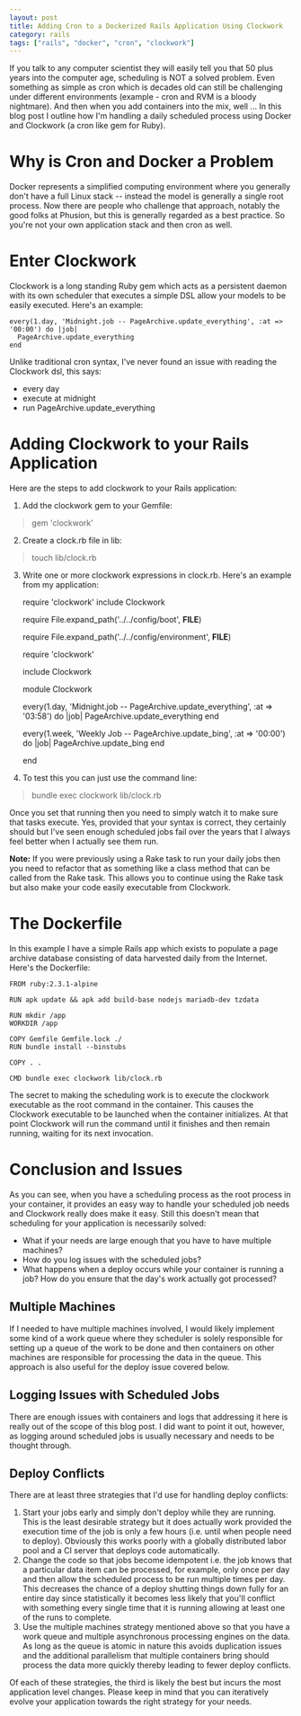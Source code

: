 ```yaml
---
layout: post
title: Adding Cron to a Dockerized Rails Application Using Clockwork
category: rails
tags: ["rails", "docker", "cron", "clockwork"]
---
```

If you talk to any computer scientist they will easily tell you that 50 plus years into the computer age, scheduling is NOT a solved problem.  Even something as simple as cron which is decades old can still be challenging under different environments (example - cron and RVM is a bloody nightmare).  And then when you add containers into the mix, well ...  In this blog post I outline how I'm handling a daily scheduled process using Docker and Clockwork (a cron like gem for Ruby).

# Why is Cron and Docker a Problem

Docker represents a simplified computing environment where you generally don't have a full Linux stack -- instead the model is generally a single root process.  Now there are people who challenge that approach, notably the good folks at Phusion, but this is generally regarded as a best practice.  So you're not your own application stack and then cron as well.

# Enter Clockwork

Clockwork is a long standing Ruby gem which acts as a persistent daemon with its own scheduler that executes a simple DSL allow your models to be easily executed.  Here's an example:

    every(1.day, 'Midnight.job -- PageArchive.update_everything', :at => '00:00') do |job|
      PageArchive.update_everything
    end
    
Unlike traditional cron syntax, I've never found an issue with reading the Clockwork dsl, this says:

* every day
* execute at midnight
* run PageArchive.update_everything

# Adding Clockwork to your Rails Application

Here are the steps to add clockwork to your Rails application:

1.  Add the clockwork gem to your Gemfile: 

> gem 'clockwork'

2.  Create a clock.rb file in lib:

> touch lib/clock.rb

3.  Write one or more clockwork expressions in clock.rb.  Here's an example from my application:

    require 'clockwork'
    include Clockwork

    require File.expand_path('../../config/boot', __FILE__)

    require File.expand_path('../../config/environment', __FILE__)

    require 'clockwork'

    include Clockwork

    module Clockwork

      every(1.day, 'Midnight.job -- PageArchive.update_everything', :at => '03:58') do |job|
        PageArchive.update_everything
      end

      every(1.week, 'Weekly Job -- PageArchive.update_bing', :at => '00:00') do |job|
        PageArchive.update_bing
      end

    end
    
4.  To test this you can just use the command line:

> bundle exec clockwork lib/clock.rb

Once you set that running then you need to simply watch it to make sure that tasks execute.  Yes, provided that your syntax is correct, they certainly should but I've seen enough scheduled jobs fail over the years that I always feel better when I actually see them run.

**Note:** If you were previously using a Rake task to run your daily jobs then you need to refactor that as something like a class method that can be called from the Rake task.  This allows you to continue using the Rake task but also make your code easily executable from Clockwork.

# The Dockerfile

In this example I have a simple Rails app which exists to populate a page archive database consisting of data harvested daily from the Internet.  Here's the Dockerfile:

    FROM ruby:2.3.1-alpine

    RUN apk update && apk add build-base nodejs mariadb-dev tzdata

    RUN mkdir /app
    WORKDIR /app

    COPY Gemfile Gemfile.lock ./
    RUN bundle install --binstubs

    COPY . .

    CMD bundle exec clockwork lib/clock.rb
    
The secret to making the scheduling work is to execute the clockwork executable as the root command in the container. This causes the Clockwork executable to be launched when the container initializes.  At that point Clockwork will run the command until it finishes and then remain running, waiting for its next invocation.

# Conclusion and Issues

As you can see, when you have a scheduling process as the root process in your container, it provides an easy way to handle your scheduled job needs and Clockwork really does make it easy.  Still this doesn't mean that scheduling for your application is necessarily solved:

* What if your needs are large enough that you have to have multiple machines?
* How do you log issues with the scheduled jobs?
* What happens when a deploy occurs while your container is running a job?  How do you ensure that the day's work actually got processed?

## Multiple Machines

If I needed to have multiple machines involved, I would likely implement some kind of a work queue where they scheduler is solely responsible for setting up a queue of the work to be done and then containers on other machines are responsible for processing the data in the queue.  This approach is also useful for the deploy issue covered below.

## Logging Issues with Scheduled Jobs

There are enough issues with containers and logs that addressing it here is really out of the scope of this blog post.  I did want to point it out, however, as logging around scheduled jobs is usually necessary and needs to be thought through.

## Deploy Conflicts

There are at least three strategies that I'd use for handling deploy conflicts:

1. Start your jobs early and simply don't deploy while they are running.  This is the least desirable strategy but it does actually work provided the execution time of the job is only a few hours (i.e. until when people need to deploy).  Obviously this works poorly with a globally distributed labor pool and a CI server that deploys code automatically.
2. Change the code so that jobs become idempotent i.e. the job knows that a particular data item can be processed, for example, only once per day and then allow the scheduled process to be run multiple times per day.  This decreases the chance of a deploy shutting things down fully for an entire day since statistically it becomes less likely that you'll conflict with something every single time that it is running allowing at least one of the runs to complete.
3. Use the multiple machines strategy mentioned above so that you have a work queue and multiple asynchronous processing engines on the data.  As long as the queue is atomic in nature this avoids duplication issues and the additional parallelism that multiple containers bring should process the data more quickly thereby leading to fewer deploy conflicts.

Of each of these strategies, the third is likely the best but incurs the most application level changes.  Please keep in mind that you can iteratively evolve your application towards the right strategy for your needs.

